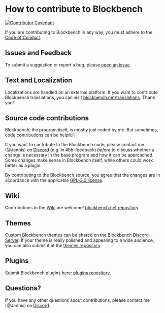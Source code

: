 # How to contribute to Blockbench

[![Contributor Covenant](https://img.shields.io/badge/Contributor%20Covenant-2.0-4baaaa.svg)](CODE_OF_CONDUCT.MD)

If you are contributing to Blockbench in any way, you must adhere to the [Code of Conduct](https://github.com/JannisX11/blockbench/blob/master/CODE_OF_CONDUCT.MD).

## Issues and Feedback

To submit a suggestion or report a bug, please [open an issue](https://github.com/JannisX11/blockbench/issues/new).


## Text and Localization

Localizations are handled on an external platform.
If you want to contribute Blockbench translations, you can visit [blockbench.net/translations](https://blockbench.net/translations/). Thank you!


## Source code contributions

Blockbench, the program itself, is mostly just coded by me. But sometimes, code contributions can be helpful!

If you want to contribute to the Blockbench code, please contact me (@Jannis) on [Discord](https://discord.gg/sGkj78W) (e.g. in #bb-feedback) *before* to discuss whether a change is necessary in the base program and how it can be approached.
Some changes make sense in Blockbench itself, while others could work better as a plugin.

By contributing to the Blockbench source, you agree that the changes are in accordance with the applicable [GPL-3.0 license](LICENSE.MD).


## Wiki

Contributions to the [Wiki](https://blockbench.net/wiki) are welcome! [blockbench.net repository](https://github.com/JannisX11/blockbench.net)


## Themes

Custom Blockbench themes can be shared on the Blockbench [Discord Server](https://discord.gg/blockbench).
If your theme is really polished and appealing to a wide audience, you can also submit it at the [themes repository](https://github.com/JannisX11/blockbench-themes)


## Plugins

Submit Blockbench plugins here: [plugins repository](https://github.com/JannisX11/blockbench-plugins).


## Questions?

If you have any other questions about contributions, please contact me (@Jannis) on [Discord](https://discord.gg/sGkj78W).
